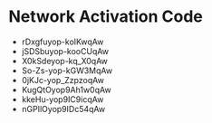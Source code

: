 # Network Activation Code
* rDxgfuyop-koIKwqAw
* jSDSbuyop-kooCUqAw
* X0kSdeyop-kq_X0qAw
* So-Zs-yop-kGW3MqAw
* 0jKJc-yop_ZzpzoqAw
* KugQtOyop9Ah1w0qAw
* kkeHu-yop9IC9icqAw
* nGPIlOyop9IDc54qAw